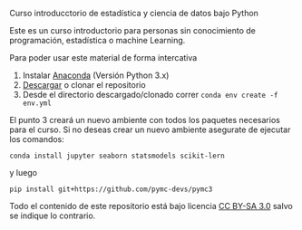 Curso introducctorio de estadística y ciencia de datos bajo Python


Este es un curso introductorio para personas sin conocimiento de programación, estadística o machine Learning.

Para poder usar este material de forma intercativa

1. Instalar [Anaconda](https://www.continuum.io/downloads) (Versión Python 3.x)
2. [Descargar](https://github.com/aloctavodia/intro_ciencia_de_datos/archive/master.zip) o clonar el repositorio
3. Desde el directorio descargado/clonado correr `conda env create -f env.yml`

El punto 3 creará un nuevo ambiente con todos los paquetes necesarios para el curso. Si no deseas crear un nuevo ambiente asegurate de ejecutar los comandos:

`conda install jupyter seaborn statsmodels scikit-lern`

y luego 

`pip install git+https://github.com/pymc-devs/pymc3`


Todo el contenido de este repositorio está bajo licencia [CC BY-SA 3.0](https://creativecommons.org/licenses/by-sa/3.0/deed.es_ES) salvo se indique lo contrario.




